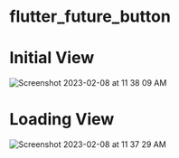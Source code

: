 # flutter_future_button

# Initial View
![Screenshot 2023-02-08 at 11 38 09 AM](https://user-images.githubusercontent.com/98007283/217444341-555d1e7a-61a5-45f8-9097-b696208980ef.png)

# Loading View
![Screenshot 2023-02-08 at 11 37 29 AM](https://user-images.githubusercontent.com/98007283/217444352-ae01ebc4-962f-43f8-b495-0aa0396719d4.png)
